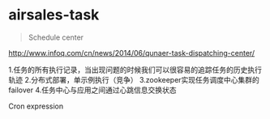 # airsales-task
> Schedule center

http://www.infoq.com/cn/news/2014/06/qunaer-task-dispatching-center/

1.任务的所有执行记录，当出现问题的时候我们可以很容易的追踪任务的历史执行轨迹
2.分布式部署，单示例执行（竞争）
3.zookeeper实现任务调度中心集群的failover
4.任务中心与应用之间通过心跳信息交换状态

Cron expression
